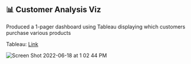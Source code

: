 ## 📊 Customer Analysis Viz

Produced a 1-pager dashboard using Tableau displaying which customers purchase various products

Tableau: [Link](https://public.tableau.com/app/profile/a.kia/viz/CustomerAnalysis_16555721786550/Dashboard2)

![Screen Shot 2022-06-18 at 1 02 44 PM](https://user-images.githubusercontent.com/103283421/174451384-1b2d9af7-7cc1-45aa-b1d3-b47e0805b26d.png)




